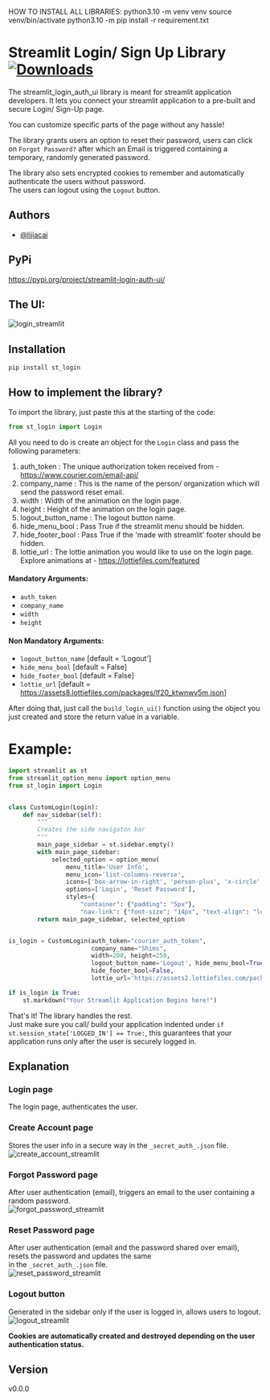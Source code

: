 
HOW TO INSTALL ALL LIBRARIES:
python3.10 -m venv venv
source venv/bin/activate
python3.10 -m pip install -r requirement.txt

# Streamlit Login/ Sign Up Library   [![Downloads](https://static.pepy.tech/personalized-badge/streamlit-login-auth-ui?period=month&units=international_system&left_color=grey&right_color=blue&left_text=downloads)](https://pepy.tech/project/streamlit-login-auth-ui)

The streamlit_login_auth_ui library is meant for streamlit application developers.
It lets you connect your streamlit application to a pre-built and secure Login/ Sign-Up page.

You can customize specific parts of the page without any hassle!

The library grants users an option to reset their password, users can click on ```Forgot Password?``` after which an Email is triggered containing a temporary, randomly generated password.

The library also sets encrypted cookies to remember and automatically authenticate the users without password. \
The users can logout using the ```Logout``` button.


## Authors
- [@lijiacai](https://github.com/lijiacaigit/)

## PyPi
https://pypi.org/project/streamlit-login-auth-ui/

## The UI:
![login_streamlit](https://user-images.githubusercontent.com/75731631/185765909-a70dd7af-240d-4a90-9140-45d6292e76f0.png)
 
## Installation

```python
pip install st_login
```

## How to implement the library?

To import the library, just paste this at the starting of the code:
```python
from st_login import Login
```

All you need to do is create an object for the ```Login``` class and pass the following parameters:
1. auth_token : The unique authorization token received from - https://www.courier.com/email-api/
2. company_name : This is the name of the person/ organization which will send the password reset email.
3. width : Width of the animation on the login page.
4. height : Height of the animation on the login page.
5. logout_button_name : The logout button name.
6. hide_menu_bool : Pass True if the streamlit menu should be hidden.
7. hide_footer_bool : Pass True if the 'made with streamlit' footer should be hidden.
8. lottie_url : The lottie animation you would like to use on the login page. Explore animations at - https://lottiefiles.com/featured

#### Mandatory Arguments:
* ```auth_token```
* ```company_name```
* ```width```
* ```height```

#### Non Mandatory Arguments:
* ```logout_button_name```     [default = 'Logout']
* ```hide_menu_bool```         [default = False]
* ```hide_footer_bool```       [default = False]
* ```lottie_url```             [default = https://assets8.lottiefiles.com/packages/lf20_ktwnwv5m.json]

After doing that, just call the ```build_login_ui()``` function using the object you just created and store the return value in a variable.

# Example:
```python
import streamlit as st
from streamlit_option_menu import option_menu
from st_login import Login


class CustomLogin(Login):
    def nav_sidebar(self):
        """
        Creates the side navigaton bar
        """
        main_page_sidebar = st.sidebar.empty()
        with main_page_sidebar:
            selected_option = option_menu(
                menu_title='User Info',
                menu_icon='list-columns-reverse',
                icons=['box-arrow-in-right', 'person-plus', 'x-circle', 'arrow-counterclockwise'],
                options=['Login', 'Reset Password'],
                styles={
                    "container": {"padding": "5px"},
                    "nav-link": {"font-size": "14px", "text-align": "left", "margin": "0px"}})
        return main_page_sidebar, selected_option


is_login = CustomLogin(auth_token="courier_auth_token",
                       company_name="Shims",
                       width=200, height=250,
                       logout_button_name='Logout', hide_menu_bool=True,
                       hide_footer_bool=False,
                       lottie_url='https://assets2.lottiefiles.com/packages/lf20_jcikwtux.json').build_login_ui()

if is_login is True:
    st.markdown("Your Streamlit Application Begins here!")
```

That's it! The library handles the rest. \
Just make sure you call/ build your application indented under ```if st.session_state['LOGGED_IN'] == True:```, this guarantees that your application runs only after the user is securely logged in. 

## Explanation
### Login page
The login page, authenticates the user.

### Create Account page
Stores the user info in a secure way in the ```_secret_auth_.json``` file. \
![create_account_streamlit](https://user-images.githubusercontent.com/75731631/185765826-3bb5d2ca-c549-46ff-bf14-2cc42d295588.png)

### Forgot Password page
After user authentication (email), triggers an email to the user containing a random password. \
![forgot_password_streamlit](https://user-images.githubusercontent.com/75731631/185765851-18db4775-b1f0-4cfe-86a7-93bda88227dd.png)

### Reset Password page
After user authentication (email and the password shared over email), resets the password and updates the same \
in the ```_secret_auth_.json``` file. \
![reset_password_streamlit](https://user-images.githubusercontent.com/75731631/185765859-a0cf45b0-bfa4-489d-8060-001a9372843a.png)

### Logout button
Generated in the sidebar only if the user is logged in, allows users to logout. \
![logout_streamlit](https://user-images.githubusercontent.com/75731631/185765879-dbe17dda-93e3-4417-b5fc-5ce1d4dc8ecc.png)

__Cookies are automatically created and destroyed depending on the user authentication status.__

## Version
v0.0.0







